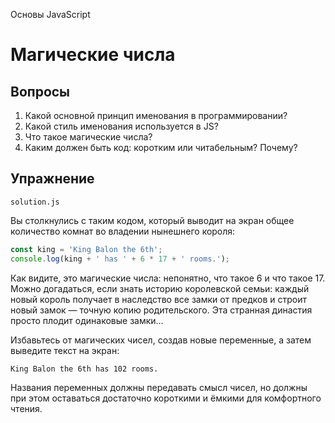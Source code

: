 Основы JavaScript

# Магические числа

## Вопросы

1. Какой основной принцип именования в программировании?
2. Какой стиль именования используется в JS?
3. Что такое магические числа?
4. Каким должен быть код: коротким или читабельным? Почему?

## Упражнение

`solution.js`

Вы столкнулись с таким кодом, который выводит на экран общее количество комнат во владении нынешнего короля:

```javascript
const king = 'King Balon the 6th';
console.log(king + ' has ' + 6 * 17 + ' rooms.');
```

Как видите, это магические числа: непонятно, что такое 6 и что такое 17. Можно догадаться, если знать историю королевской семьи: каждый новый король получает в наследство все замки от предков и строит новый замок — точную копию родительского. Эта странная династия просто плодит одинаковые замки…

Избавьтесь от магических чисел, создав новые переменные, а затем выведите текст на экран:

```
King Balon the 6th has 102 rooms.
```

Названия переменных должны передавать смысл чисел, но должны при этом оставаться достаточно короткими и ёмкими для комфортного чтения.
